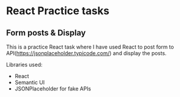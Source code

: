 # React Practice tasks
## Form posts & Display

This is a practice React task where I have used React to post form to API(https://jsonplaceholder.typicode.com/) and display the posts.

Libraries used:
- React
- Semantic UI
- JSONPlaceholder for fake APIs